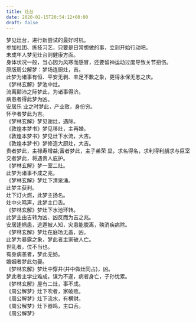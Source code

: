 ```yaml
---
title: 灶台
date: 2020-02-15T20:54:12+08:00
draft: false
---
```


梦见灶台，进行新尝试的最好时机。<br>
参加社团、练技习艺，只要是日常想做的事，立刻开始行动吧。<br>
未成年人梦见灶台则健康方面。<br>
身体状况一般，当心因为风寒而感冒，还要留神运动过度导致关节扭伤。<br>
原版周公解梦：梦场连厨灶，吉。<br>
此梦为诸事有恒、平安无剥、丰足不歉之象，更得永保无恙之庆。<br>
《梦林玄解》梦池中灶。<br>
流离颠沛之际梦此，为诸事得济。<br>
病患者得此梦为凶。<br>
安居乐 业之时梦此，产业败，身份穷。<br>
怀孕者梦此为吉。<br>
《梦林玄解》梦见谢灶，遇除。<br>
《敦煌本梦书》梦见移灶，主再婚。<br>
《敦煌本梦书》梦见灶下水流，大吉。<br>
《敦煌本梦书》梦修造大厨灶，大吉。<br>
贵者梦此，主禄寿增益;富者梦此，主子弟荣 显，求名得名，求利得利龋求与巨室交者梦此，将遇贵人庇护。<br>
《梦林玄解》梦一室二灶。<br>
此梦为诸事不成之兆。<br>
《梦林玄解》梦灶下清泉涌。<br>
此梦主获利。<br>
灶下灯火燃，此梦主扬名。<br>
灶中火鸣声，此梦主口舌。<br>
《梦林玄解》梦灶下水池环转。<br>
此梦主由吉转为凶、凶反而为吉之兆。<br>
安居逢祸患，逃遁被人知，灾患能脱离，殃消疾病除。<br>
《梦林玄解》梦灶在庭场无盖，凶。<br>
此梦为暴露之象，梦此者主家破人亡。<br>
世乱者，位不当也。<br>
有身病恙者，梦此无妨。<br>
婚姻者梦此勿娶。<br>
《梦林玄解》梦灶中穿井(井中做灶同占)，凶。<br>
梦此者主学业难成，谋为不遂，病者身亡，子孙忧累。<br>
《梦林玄解》屋有二灶，事不成。<br>
《周公解梦》灶下吹者，家破败。<br>
《周公解梦》灶下流水，有横财。<br>
《周公解梦》灶下器鸣，主口舌。<br>
《周公解梦》